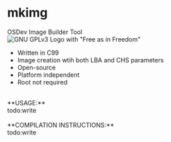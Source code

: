 # mkimg
OSDev Image Builder Tool\
![GNU GPLv3 Logo with "Free as in Freedom"](https://www.gnu.org/graphics/gplv3-with-text-136x68.png)
<br>
- Written in C99
- Image creation wtih both LBA and CHS parameters
- Open-source
- Platform independent
- Root not required
<br>
**USAGE:** <br>
todo:write <br>
<br>
**COMPILATION INSTRUCTIONS:** <br>
todo:write <br>
